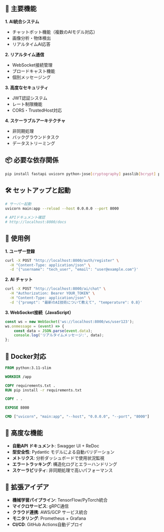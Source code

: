 
## 🚀 主要機能

**1. AI統合システム**
- チャットボット機能（複数のAIモデル対応）
- 画像分析・物体検出
- リアルタイムAI応答

**2. リアルタイム通信**
- WebSocket接続管理
- ブロードキャスト機能
- 個別メッセージング

**3. 高度なセキュリティ**
- JWT認証システム
- レート制限機能
- CORS・TrustedHost対応

**4. スケーラブルアーキテクチャ**
- 非同期処理
- バックグラウンドタスク
- データストリーミング

## 📦 必要な依存関係

```bash
pip install fastapi uvicorn python-jose[cryptography] passlib[bcrypt] python-multipart aiofiles httpx redis pydantic[email]
```

## 🛠️ セットアップと起動

```bash
# サーバー起動
uvicorn main:app --reload --host 0.0.0.0 --port 8000

# APIドキュメント確認
# http://localhost:8000/docs
```

## 📱 使用例

**1. ユーザー登録**
```bash
curl -X POST "http://localhost:8000/auth/register" \
  -H "Content-Type: application/json" \
  -d '{"username": "tech_user", "email": "user@example.com"}'
```

**2. AI チャット**
```bash
curl -X POST "http://localhost:8000/ai/chat" \
  -H "Authorization: Bearer YOUR_TOKEN" \
  -H "Content-Type: application/json" \
  -d '{"prompt": "最新のAI技術について教えて", "temperature": 0.8}'
```

**3. WebSocket接続（JavaScript）**
```javascript
const ws = new WebSocket('ws://localhost:8000/ws/user123');
ws.onmessage = (event) => {
    const data = JSON.parse(event.data);
    console.log('リアルタイムメッセージ:', data);
};
```

## 🔧 Docker対応

```dockerfile
FROM python:3.11-slim

WORKDIR /app

COPY requirements.txt .
RUN pip install -r requirements.txt

COPY . .

EXPOSE 8000

CMD ["uvicorn", "main:app", "--host", "0.0.0.0", "--port", "8000"]
```

## 🎯 高度な機能

- **自動API ドキュメント**: Swagger UI + ReDoc
- **型安全性**: Pydantic モデルによる自動バリデーション
- **メトリクス**: 分析ダッシュボードで使用状況監視
- **エラートラッキング**: 構造化ログとエラーハンドリング
- **スケーラビリティ**: 非同期処理で高いパフォーマンス

## 🔮 拡張アイデア

- **機械学習パイプライン**: TensorFlow/PyTorch統合
- **マイクロサービス**: gRPC通信
- **クラウド連携**: AWS/GCP サービス統合
- **モニタリング**: Prometheus + Grafana
- **CI/CD**: GitHub Actions自動デプロイ

